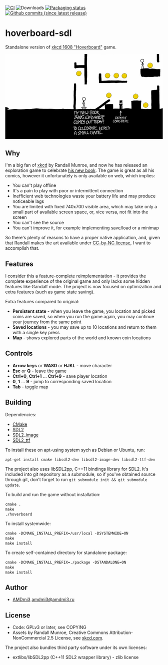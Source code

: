 [![CI](https://github.com/AMDmi3/hoverboard-sdl/actions/workflows/ci.yml/badge.svg)](https://github.com/AMDmi3/hoverboard-sdl/actions/workflows/ci.yml)
![Downloads](https://img.shields.io/github/downloads/AMDmi3/hoverboard-sdl/total.svg)
[![Packaging status](https://repology.org/badge/tiny-repos/hoverboard.svg)](https://repology.org/metapackage/hoverboard)
[![Github commits (since latest release)](https://img.shields.io/github/commits-since/AMDmi3/hoverboard-sdl/latest.svg)](https://github.com/AMDmi3/hoverboard-sdl)

# hoverboard-sdl

Standalone version of [xkcd 1608 "Hoverboard"](https://xkcd.com/1608/) game.

![Screenshot](docs/screenshot.png)

## Why

I'm a big fan of [xkcd](https://xkcd.com/) by Randall Munroe, and
now he has released an exploration game to celebrate [his new
book](https://xkcd.com/thing-explainer/). The game is great as all
his comics, however it unfortunately is only available on web, which
implies:

* You can't play offline
* It's a pain to play with poor or intermittent connection
* Inefficient web technologies waste your battery life and may produce noticeable lags
* You are limited with fixed 740x700 visible area, which may take only a small part of available screen space, or, vice versa, not fit into the screen
* You can't see the source
* You can't improve it, for example implementing save/load or a minimap

So there's plenty of reasons to have a proper native application,
and, given that Randall makes the art available under [CC-by-NC
license](https://xkcd.com/license.html), I want to accomplish that.

## Features

I consider this a feature-complete reimplementation - it provides
the complete experience of the original game and only lacks some
hidden features like Gandalf mode. The project is now focused on
optimization and extra features (such as game state saving).

Extra features compared to original:

* **Persistent state** - when you leave the game, you location and
  picked coins are saved, so when you run the game again, you may
  continue your journey from the same point
* **Saved locations** - you may save up to 10 locations and return
  to them with a single key press
* **Map** - shows explored parts of the world and known coin locations

## Controls

* **Arrow keys** or **WASD** or **HJKL** - move character
* **Esc** or **Q** - leave the game
* **Ctrl+0**, **Ctrl+1** ... **Ctrl+9** - save player location
* **0**, **1** ... **9** - jump to corresponding saved location
* **Tab** - toggle map

## Building

Dependencies:

* [CMake](http://www.cmake.org/)
* [SDL2](http://libsdl.org/)
* [SDL2_image](https://www.libsdl.org/projects/SDL_image/)
* [SDL2_ttf](https://www.libsdl.org/projects/SDL_ttf/)

To install these on apt-using system sych as Debian or Ubuntu, run:

```
apt-get install cmake libsdl2-dev libsdl2-image-dev libsdl2-ttf-dev
```

The project also uses libSDL2pp, C++11 bindings library for SDL2.
It's included into git repository as a submodule, so if you've
obtained source through git, don't forget to run ```git submodule
init && git submodule update```.

To build and run the game without installation:

```
cmake .
make
./hoverboard
```

To install systemwide:

```
cmake -DCMAKE_INSTALL_PREFIX=/usr/local -DSYSTEMWIDE=ON
make
make install
```

To create self-contained directory for standalone package:

```
cmake -DCMAKE_INSTALL_PREFIX=./package -DSTANDALONE=ON
make
make install
```

## Author

* [AMDmi3](https://github.com/AMDmi3) <amdmi3@amdmi3.ru>

## License

* Code: GPLv3 or later, see COPYING
* Assets by Randall Munroe, Creative Commons Attribution-NonCommercial 2.5 License, see [xkcd.com](https://xkcd.com/license.html).

The project also bundles third party software under its own licenses:

* extlibs/libSDL2pp (C++11 SDL2 wrapper library) - zlib license
